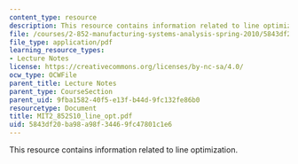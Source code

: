 ```yaml
---
content_type: resource
description: This resource contains information related to line optimization.
file: /courses/2-852-manufacturing-systems-analysis-spring-2010/5843df20ba98a98f34469fc47801c1e6_MIT2_852S10_line_opt.pdf
file_type: application/pdf
learning_resource_types:
- Lecture Notes
license: https://creativecommons.org/licenses/by-nc-sa/4.0/
ocw_type: OCWFile
parent_title: Lecture Notes
parent_type: CourseSection
parent_uid: 9fba1582-40f5-e13f-b44d-9fc132fe86b0
resourcetype: Document
title: MIT2_852S10_line_opt.pdf
uid: 5843df20-ba98-a98f-3446-9fc47801c1e6
---
```

This resource contains information related to line optimization.